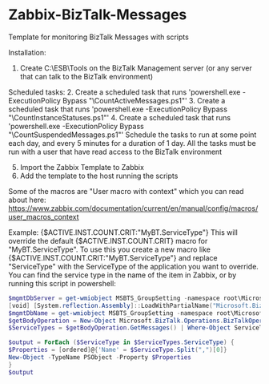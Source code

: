 # Zabbix-BizTalk-Messages
Template for monitoring BizTalk Messages with scripts

Installation:
1. Create C:\ESB\Tools on the BizTalk Management server (or any server that can talk to the BizTalk environment)

Scheduled tasks:
2. Create a scheduled task that runs 'powershell.exe -ExecutionPolicy Bypass "<path>\CountActiveMessages.ps1"' 
3. Create a scheduled task that runs 'powershell.exe -ExecutionPolicy Bypass "<path>\CountInstanceStatuses.ps1"'
4. Create a scheduled task that runs 'powershell.exe -ExecutionPolicy Bypass "<path>\CountSuspendedMessages.ps1"'
Schedule the tasks to run at some point each day, and every 5 minutes for a duration of 1 day.
All the tasks must be run with a user that have read access to the BizTalk environment

5. Import the Zabbix Template to Zabbix
6. Add the template to the host running the scripts
  
  
Some of the macros are "User macro with context" which you can read about here:
https://www.zabbix.com/documentation/current/en/manual/config/macros/user_macros_context

Example: {$ACTIVE.INST.COUNT.CRIT:"MyBT.ServiceType"} This will override the default {$ACTIVE.INST.COUNT.CRIT} macro for "MyBT.ServiceType". 
To use this you create a new macro like {$ACTIVE.INST.COUNT.CRIT:"MyBT.ServiceType"} and replace "ServiceType" with the ServiceType of the application you want to override.
  You can find the service type in the name of the item in Zabbix, or by running this script in powershell:
```powershell
$mgmtDbServer = get-wmiobject MSBTS_GroupSetting -namespace root\MicrosoftBizTalkServer | select-object -expand MgmtDbServerName
[void] [System.reflection.Assembly]::LoadWithPartialName("Microsoft.BizTalk.Operations")
$mgmtDbName = get-wmiobject MSBTS_GroupSetting -namespace root\MicrosoftBizTalkServer | select-object -expand MgmtDbName
$getBodyOperation = New-Object Microsoft.BizTalk.Operations.BizTalkOperations($mgmtDbServer, $mgmtDbName)
$ServiceTypes = $getBodyOperation.GetMessages() | Where-Object ServiceType -gt "" | Select-Object ServiceType

$output = ForEach ($ServiceType in $ServiceTypes.ServiceType) {
$Properties = [ordered]@{'Name' = $ServiceType.Split(",")[0]}
New-Object -TypeName PSObject -Property $Properties
}
$output
  ```
  
